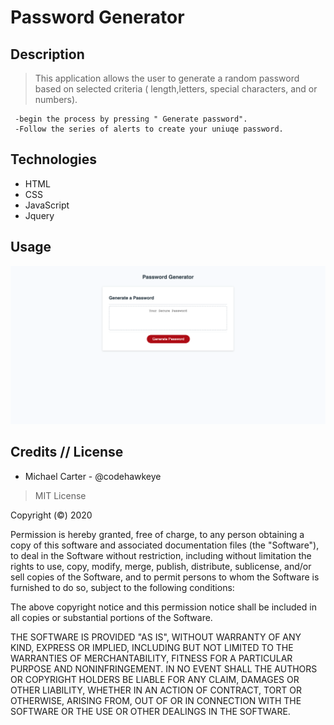 # Password Generator


## Description 

> This application allows the user to generate a random password based on selected criteria ( length,letters, special characters, and or numbers).  


     -begin the process by pressing " Generate password".
     -Follow the series of alerts to create your uniuqe password.



## Technologies
- HTML
- CSS
- JavaScript
- Jquery
   
 
## Usage 

![](src/images/passwordgenerator.png)


## Credits // License

- Michael Carter - @codehawkeye


> MIT License

Copyright (©) 2020 

Permission is hereby granted, free of charge, to any person obtaining a copy of this software and associated documentation files (the "Software"), to deal in the Software without restriction, including without limitation the rights to use, copy, modify, merge, publish, distribute, sublicense, and/or sell copies of the Software, and to permit persons to whom the Software is furnished to do so, subject to the following conditions:

The above copyright notice and this permission notice shall be included in all copies or substantial portions of the Software.

THE SOFTWARE IS PROVIDED "AS IS", WITHOUT WARRANTY OF ANY KIND, EXPRESS OR IMPLIED, INCLUDING BUT NOT LIMITED TO THE WARRANTIES OF MERCHANTABILITY, FITNESS FOR A PARTICULAR PURPOSE AND NONINFRINGEMENT. IN NO EVENT SHALL THE AUTHORS OR COPYRIGHT HOLDERS BE LIABLE FOR ANY CLAIM, DAMAGES OR OTHER LIABILITY, WHETHER IN AN ACTION OF CONTRACT, TORT OR OTHERWISE, ARISING FROM, OUT OF OR IN CONNECTION WITH THE SOFTWARE OR THE USE OR OTHER DEALINGS IN THE SOFTWARE.
